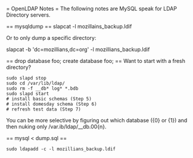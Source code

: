 = OpenLDAP Notes =
The following notes are MySQL speak for LDAP Directory servers.

== mysqldump ==
slapcat -l mozillains_backup.ldif

Or to only dump a specific directory:

slapcat -b 'dc=mozillians,dc=org' -l mozillians_backup.ldif

== drop database foo; create database foo; ==
Want to start with a fresh directory?

    sudo slapd stop
    sudo cd /var/lib/ldap/
    sudo rm -f __db* log* *.bdb
    sudo slapd start
    # install basic schemas (Step 5)
    # install domesday schema (Step 6)
    # refresh test data (Step 7)

You can be more selective by figuring out which database ({0} or {1}) and 
then nuking only /var.ib/ldap/__db.00{n}.

== mysql < dump.sql ==

    sudo ldapadd -c -l mozillians_backup.ldif